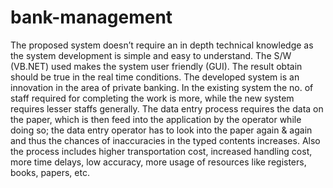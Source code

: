 # bank-management
The proposed system doesn’t require an in depth technical knowledge as the system  development is simple and easy to understand. The S/W (VB.NET) used makes the  system user friendly (GUI). The result obtain should be true in the real time  conditions. The developed system is an innovation in the area of private banking. In the  existing system the no. of staff required for completing the work is more, while the  new system requires lesser staffs generally. The data entry process requires the data  on the paper, which is then feed into the application by the operator while doing so;  the data entry operator has to look into the paper again &amp; again and thus the chances  of inaccuracies in the typed contents increases. Also the process includes higher  transportation cost, increased handling cost, more time delays, low accuracy, more  usage of resources like registers, books, papers, etc.
